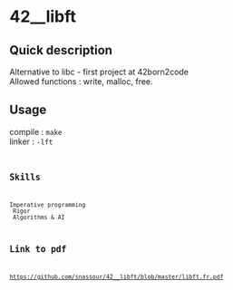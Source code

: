 # 42__libft

## Quick description
Alternative to libc - first project at 42born2code <br/>
Allowed functions : write, malloc, free.
## Usage
compile : <code>make</code> <br/>
linker : <code>-lft<code>
## Skills
Imperative programming  <br/>
Rigor  <br/>
Algorithms & AI
## Link to pdf
https://github.com/snassour/42__libft/blob/master/libft.fr.pdf
